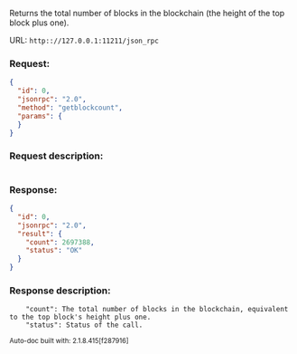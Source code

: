 Returns the total number of blocks in the blockchain (the height of the top block plus one).

URL: ```http:://127.0.0.1:11211/json_rpc```
### Request: 
```json
{
  "id": 0,
  "jsonrpc": "2.0",
  "method": "getblockcount",
  "params": {
  }
}
```
### Request description: 
```

```
### Response: 
```json
{
  "id": 0,
  "jsonrpc": "2.0",
  "result": {
    "count": 2697388,
    "status": "OK"
  }
}
```
### Response description: 
```
    "count": The total number of blocks in the blockchain, equivalent to the top block's height plus one.
    "status": Status of the call.

```
<sub>Auto-doc built with: 2.1.8.415[f287916]</sub>